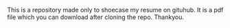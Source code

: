 This is a repository made only to shoecase my resume on gituhub.
It is a pdf file which you can download after cloning the repo.
Thankyou.
